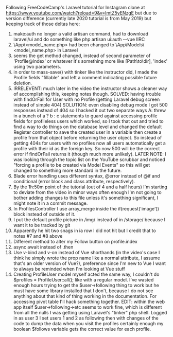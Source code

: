 Following FreeCodeCamp's Laravel tutorial for Instagram clone at https://www.youtube.com/watch?reload=9&v=ImtZ5yENzgE but due to version difference (currently late 2020 tutorial is from May 2019) but keeping track of those deltas here:

1. make:auth no longer a valid artisan command, had to download laravel/ui and do something like php artisan ui:auth --vue IIRC
2. \App\\\<model_name.php> had been changed to \App\Models\\\<model_name.php> in Laravel
3. seems the get method changed, instead of second parameter of 'Profile@index' or whatever it's something more like [Path\to\dir], 'index' using two parameters.
4. in order to mass-save() with tinker like the instructor did, I made the Profile fields "fillable" and left a comment indicating possible future deletion.
5. IRRELEVENT: much later in the video the instructor shows a cleaner way of accomplishing this, keeping notes though. SOLVED: having trouble with findOrFail for User with no Profile (getting Laravel debug screen instead of simple 404) SOLUTION: even disabling debug mode I got 500 responses instead of 404 so I hacked it out two separate ways A: threw in a bunch of a ? b : c statements to guard against accessing profile fields for profileless users which worked, so I took that out and tried to find a way to do things on the database level and changed the default Register controller to save the created user in a variable then create a profile from that object before returning the user object. So instead of getting 404s for users with no profiles now all users automatically get a profile with their id as the foreign key. So now 500 will be the correct error if findOrFail returns it (though much more unlikely). LATER NOTE: I was looking through the topic list on the YouTube scrubbar and noticed "forcing a profile to be created via Model Events" so this will get changed to something more standard in the future.
6. Blade error handling uses different syntax, @error instead of @if and conditional (error block and class attribute, respectively).
7. By the 1h:50m point of the tutorial (out of 4 and a half hours) I'm starting to deviate from the video in minor ways often enough I'm not going to bother adding changes to this file unless it's something significant, I might note it in a commit message.
8. In ProfilesController I use array_merge inside the if(request('image')) block instead of outside of it.
9. I put the default profile picture in /img/ instead of in /storage/ because I want it to be tracked by git
10. Apparently he hit two snags in ia row I did not hit but I credit that to notes #7 and #8 above
11. Different method to alter my Follow button on profile.index
12. async await instead of .then
13. Use v-bind and v-on instead of Vue shorthands (in the video's case I think he simply wrote the prop name like a normal attribute, I assume that's an older version of Vue?), preference since I'm new to Vue I want to always be reminded when I'm looking at Vue stuff
14. Creating ProfileUser model myself acted the same way, I couldn't do $profiles = ProfileUser::all(); like with a regular model. I've wasted enough hours trying to get the $user->following thing to work but he must have some library installed that I don't, because I do not see anything about that kind of thing working in the documentation. For accessing pivot table I'll hack something together. EDIT: within the web app itself $user->following->etc seems to work fine, which is different from all the nulls I was getting using Laravel's "tinker" php shell. Logged in as user 3 I set users 1 and 2 as following then with changes of the code to dump the data when you visit the profiles certainly enough my boolean $follows variable gets the correct value for each profile.